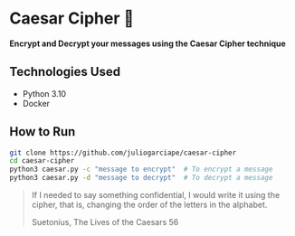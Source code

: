 # Caesar Cipher :speak_no_evil:

**Encrypt and Decrypt your messages using the Caesar Cipher technique**

## Technologies Used

- Python 3.10
- Docker

## How to Run

```sh
git clone https://github.com/juliogarciape/caesar-cipher
cd caesar-cipher
python3 caesar.py -c "message to encrypt"  # To encrypt a message
python3 caesar.py -d "message to decrypt"  # To decrypt a message
```

> If I needed to say something confidential, I would write it using the cipher, that is, changing the order of the letters in the alphabet.
>
> Suetonius, The Lives of the Caesars 56
